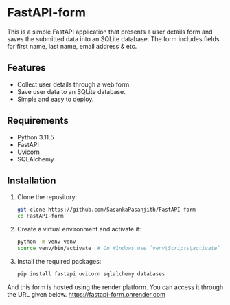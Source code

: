 # FastAPI-form

This is a simple FastAPI application that presents a user details form and saves the submitted data into an SQLite database. The form includes fields for first name, last name, email address & etc.

## Features

- Collect user details through a web form.
- Save user data to an SQLite database.
- Simple and easy to deploy.

## Requirements

- Python 3.11.5
- FastAPI
- Uvicorn
- SQLAlchemy

## Installation

1. Clone the repository:

    ```sh
    git clone https://github.com/SasankaPasanjith/FastAPI-form
    cd FastAPI-form
    ```

2. Create a virtual environment and activate it:

    ```sh
    python -m venv venv
    source venv/bin/activate  # On Windows use `venv\Scripts\activate`
    ```

3. Install the required packages:

    ```sh
    pip install fastapi uvicorn sqlalchemy databases
    ```

And this form is hosted using the render platform. You can access it through the URL given below.
https://fastapi-form.onrender.com

